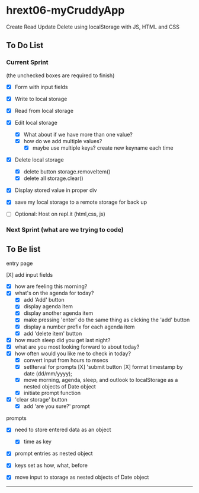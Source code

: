 # hrext06-myCruddyApp
Create Read Update Delete using localStorage with JS, HTML and CSS


## To Do List

### Current Sprint
(the unchecked boxes are required to finish)
- [x] Form with input fields
- [x] Write to local storage
- [x] Read from local storage
- [x] Edit local storage
    - [X] What about if we have more than one value?
    - [X] how do we add multiple values?
        - [x] maybe use multiple keys? create new keyname each time

- [x] Delete local storage
    - [x] delete button storage.removeItem()
    - [x] delete all storage.clear()
- [x] Display stored value in proper div

- [X] save my local storage to a remote storage for back up

- [ ] Optional: Host on repl.it (html,css, js)

### Next Sprint (what are we trying to code)

## To Be list

entry page

 [X] add input fields
- [X] how are feeling this morning?
- [X] what's on the agenda for today?
  - [X] add 'Add' button
  - [X] display agenda item
  - [X] display another agenda item
  - [X] make pressing 'enter' do the same thing as clicking the 'add' button
  - [X] display a number prefix for each agenda item
  - [X] add 'delete item' button
- [X] how much sleep did you get last night?
- [X] what are you most looking forward to about today?
- [X] how often would you like me to check in today?
  - [X] convert input from hours to msecs
  - [X] setIterval for prompts
  [X] 'submit button
    [X] format timestamp by date (dd/mm/yyyy);
  - [X] move morning, agenda, sleep, and outlook to localStorage as a nested objects of Date object
  - [X] initiate prompt function
- [X] 'clear storage' button
  - [X] add 'are you sure?' prompt

prompts

- [X] need to store entered data as an object
  - [X] time as key
-   [X] prompt entries as nested object
-   [X] keys set as how, what, before
-   [X] move input to storage as nested objects of Date object


<!--  BrainStorm

  - periodically alerts you "How are you feeling?". Offers emojis for standard responses and an input field for when more specific answers are required

  - asks you what you are doing at the time and what you were doing just before

  - asks where you are feeling it in your body. does it have a color? a shape?
  - anything else you'd like to add?

  -set schedule for prompts

  -buzz off! button - skips this prompt but next prompt asks some questions about what was going on before

  -asks about how much sleep you got at first prompt of the day

  -asks about exercise at evening prompt - what? when? how long?

  -ask about meditation at night prompt - type? when? how long?

  - ask about food after meals



- [ ] set up "How you doing?" input field and submit button
- [ ] set up prompt schedule
// use setInterval to repeat every 86400000 milliseconds for daily reminder
  - [ ] "set sched" button and functionality
  - [ ] "set time" button for each prompt
- [ ] set up emoji reponses
- [ ] add "buzz off" button
- [ ] add buttons and fields for
  - [ ] sleep
  - [ ] exercise
  - [ ] meditation
  - [ ] food
- [ ]


   -->

----------------------------------------------------------



